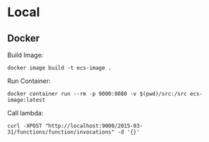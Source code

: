 # Local 
## Docker

Build Image:
```
docker image build -t ecs-image .
```

Run Container:
```
docker container run --rm -p 9000:8080 -v $(pwd)/src:/src ecs-image:latest
```
Call lambda:
```
curl -XPOST "http://localhost:9000/2015-03-31/functions/function/invocations" -d '{}'
```
